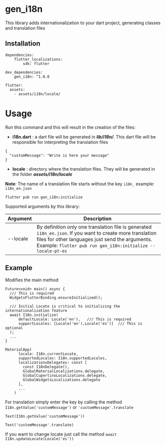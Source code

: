 # gen_i18n
This library adds internationalization to your dart project, generating classes and translation files

## Installation
```
dependencies:
    flutter_localizations:
        sdk: flutter 

dev_dependencies:
    gen_i18n: ^1.0.0

flutter: 
  assets:
    - assets/i18n/locale/
```
# Usage
Run this command and this will result in the creation of the files: 

- **i18n.dart** : a dart file will be generated in ***lib/i18n/***. This dart file will be responsible for interpreting the translation files
```
{
  "customMessage": "Write is here your message"
}
```
- **locale** : directory where the translation files. They will be generated in the folder ***assets/i18n/locale***

**Note**: The name of a translation file starts without the key `i18n_` example: `i18n_en.json`
```
flutter pub run gen_i18n:initialize
```

Supported arguments by this library:

| Argument    | Description                                                                                                                                                                                                                |
|-------------|----------------------------------------------------------------------------------------------------------------------------------------------------------------------------------------------------------------------------|
| --locale    | By definition only one translation file is generated `i18n_en.json`. If you want to create more translation files for other languages just send the arguments. Example: `flutter pub run gen_i18n:initialize --locale-pt-es` |

## Example
Modifies the main method
```
Future<void> main() async {
  /// This is required
  WidgetsFlutterBinding.ensureInitialized();
  
  /// Initial Locate is critical to initializing the internationalization feature
  await I18n.initialize(
      defaultLocale: Locale('en'),   /// This is required
      supportLocales: [Locale('en'),Locale('es')]  /// This is optional
  );
  ...
}
```

```
MaterialApp( 
      locale: I18n.currentLocate,
      supportedLocales: I18n.supportedLocales,
      localizationsDelegates: const [
        const I18nDelegate(),
        GlobalMaterialLocalizations.delegate,
        GlobalCupertinoLocalizations.delegate,
        GlobalWidgetsLocalizations.delegate
      ],
      ...
    )
```
For translation simply enter the key by calling the method `I18n.getValue('customMessage')` or `'customMessage'.translate`
```
Text(I18n.getValue('customMessage'))
```

```
Text('customMessage'.translate)
```

If you want to change locate just call the method `await I18n.updateLocate(Locale('es'))`
